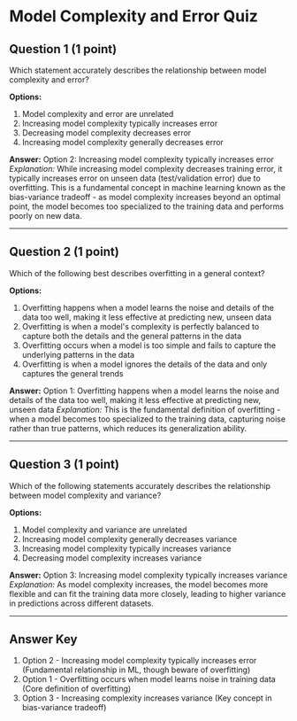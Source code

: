 # Model Complexity and Error Quiz

## Question 1 (1 point)
Which statement accurately describes the relationship between model complexity and error?

**Options:**
1. Model complexity and error are unrelated
2. Increasing model complexity typically increases error
3. Decreasing model complexity decreases error
4. Increasing model complexity generally decreases error

**Answer:** Option 2: Increasing model complexity typically increases error
*Explanation:* While increasing model complexity decreases training error, it typically increases error on unseen data (test/validation error) due to overfitting. This is a fundamental concept in machine learning known as the bias-variance tradeoff - as model complexity increases beyond an optimal point, the model becomes too specialized to the training data and performs poorly on new data.

---

## Question 2 (1 point)
Which of the following best describes overfitting in a general context?

**Options:**
1. Overfitting happens when a model learns the noise and details of the data too well, making it less effective at predicting new, unseen data
2. Overfitting is when a model's complexity is perfectly balanced to capture both the details and the general patterns in the data
3. Overfitting occurs when a model is too simple and fails to capture the underlying patterns in the data
4. Overfitting is when a model ignores the details of the data and only captures the general trends

**Answer:** Option 1: Overfitting happens when a model learns the noise and details of the data too well, making it less effective at predicting new, unseen data
*Explanation:* This is the fundamental definition of overfitting - when a model becomes too specialized to the training data, capturing noise rather than true patterns, which reduces its generalization ability.

---

## Question 3 (1 point)
Which of the following statements accurately describes the relationship between model complexity and variance?

**Options:**
1. Model complexity and variance are unrelated
2. Increasing model complexity generally decreases variance
3. Increasing model complexity typically increases variance
4. Decreasing model complexity increases variance

**Answer:** Option 3: Increasing model complexity typically increases variance
*Explanation:* As model complexity increases, the model becomes more flexible and can fit the training data more closely, leading to higher variance in predictions across different datasets.

---

## Answer Key
1. Option 2 - Increasing model complexity typically increases error (Fundamental relationship in ML, though beware of overfitting)
2. Option 1 - Overfitting occurs when model learns noise in training data (Core definition of overfitting)
3. Option 3 - Increasing complexity increases variance (Key concept in bias-variance tradeoff)